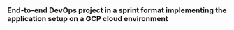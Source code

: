 ### End-to-end DevOps project in a sprint format implementing the application setup on a GCP cloud environment
